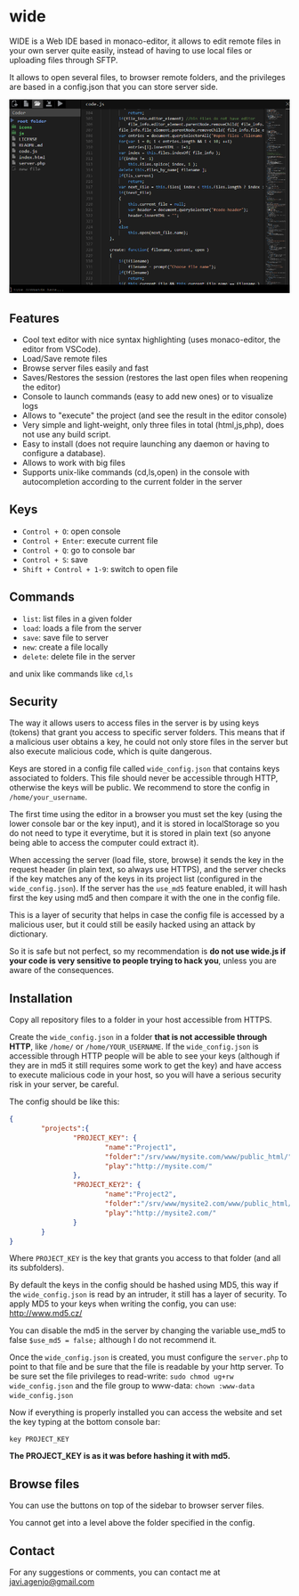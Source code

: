 # wide

WIDE is a Web IDE based in monaco-editor, it allows to edit remote files in your own server quite easily, instead of having to use local files or uploading files through SFTP.

It allows to open several files, to browser remote folders, and the privileges are based in a config.json that you can store server side.

![WIDE preview](wide_preview.PNG "WIDE preview")

## Features

- Cool text editor with nice syntax highlighting (uses monaco-editor, the editor from VSCode).
- Load/Save remote files 
- Browse server files easily and fast
- Saves/Restores the session (restores the last open files when reopening the editor)
- Console to launch commands (easy to add new ones) or to visualize logs
- Allows to "execute" the project (and see the result in the editor console)
- Very simple and light-weight, only three files in total (html,js,php), does not use any build script.
- Easy to install (does not require launching any daemon or having to configure a database).
- Allows to work with big files
- Supports unix-like commands (cd,ls,open) in the console with autocompletion according to the current folder in the server

## Keys

- ```Control + O```: open console
- ```Control + Enter```: execute current file
- ```Control + Q```: go to console bar
- ```Control + S```: save
- ```Shift + Control + 1-9```: switch to open file

## Commands

- ```list```: list files in a given folder
- ```load```: loads a file from the server
- ```save```: save file to server
- ```new```: create a file locally
- ```delete```: delete file in the server

and unix like commands like ```cd```,```ls```

## Security

The way it allows users to access files in the server is by using keys (tokens) that grant you access to specific server folders.
This means that if a malicious user obtains a key, he could not only store files in the server but also execute malicious code, which is quite dangerous.

Keys are stored in a config file called ```wide_config.json``` that contains keys associated to folders. This file should never be accessible through HTTP, otherwise the keys will be public. We recommend to store the config in ```/home/your_username```.

The first time using the editor in a browser you must set the key (using the lower console bar or the key input), and it is stored in localStorage so you do not need to type it everytime, but it is stored in plain text (so anyone being able to access the computer could extract it).

When accessing the server (load file, store, browse) it sends the key in the request header (in plain text, so always use HTTPS), and the server checks if the key matches any of the keys in its project list (configured in the ```wide_config.json```). If the server has the ```use_md5``` feature enabled, it will hash first the key using md5 and then compare it with the one in the config file.

This is a layer of security that helps in case the config file is accessed by a malicious user, but it could still be easily hacked using an attack by dictionary.

So it is safe but not perfect, so my recommendation is **do not use wide.js if your code is very sensitive to people trying to hack you**, unless you are aware of the consequences.

## Installation

Copy all repository files to a folder in your host accessible from HTTPS.

Create the ```wide_config.json``` in a folder **that is not accessible through HTTP**, like ```/home/``` or ```/home/YOUR_USERNAME```. If the ```wide_config.json``` is accessible through HTTP people will be able to see your keys (although if they are in md5 it still requires some work to get the key) and have access to execute malicious code in your host, so you will have a serious security risk in your server, be careful.

The config should be like this:

```json
{
        "projects":{
                "PROJECT_KEY": {
                        "name":"Project1",
                        "folder":"/srv/www/mysite.com/www/public_html/",
                        "play":"http://mysite.com/"
                },
                "PROJECT_KEY2": {
                        "name":"Project2",
                        "folder":"/srv/www/mysite2.com/www/public_html/",
                        "play":"http://mysite2.com/"
                }
        }
}
```

Where ```PROJECT_KEY``` is the key that grants you access to that folder (and all its subfolders).

By default the keys in the config should be hashed using MD5, this way if the ```wide_config.json``` is read by an intruder, it still has a layer of security. To apply MD5 to your keys when writing the config, you can use: http://www.md5.cz/

You can disable the md5 in the server by changing the variable use_md5 to false ```$use_md5 = false;``` although I do not recommend it.

Once the ```wide_config.json``` is created, you must configure the ```server.php``` to point to that file and be sure that the file is readable by your http server. To be sure set the file privileges to read-write: ```sudo chmod ug+rw wide_config.json``` and the file group to www-data: ```chown :www-data wide_config.json```

Now if everything is properly installed you can access the website and set the key typing at the bottom console bar:
```
key PROJECT_KEY
```

**The PROJECT_KEY is as it was before hashing it with md5.**

## Browse files

You can use the buttons on top of the sidebar to browser server files.

You cannot get into a level above the folder specified in the config.

## Contact

For any suggestions or comments, you can contact me at javi.agenjo@gmail.com



